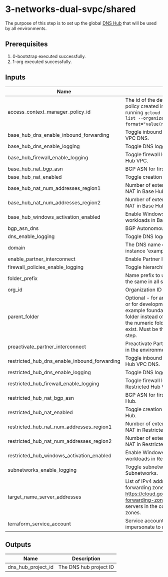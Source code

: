 # 3-networks-dual-svpc/shared

The purpose of this step is to set up the global [DNS Hub](https://cloud.google.com/blog/products/networking/cloud-forwarding-peering-and-zones) that will be used by all environments.

## Prerequisites

1. 0-bootstrap executed successfully.
1. 1-org executed successfully.

<!-- BEGINNING OF PRE-COMMIT-TERRAFORM DOCS HOOK -->
## Inputs

| Name | Description | Type | Default | Required |
|------|-------------|------|---------|:--------:|
| access\_context\_manager\_policy\_id | The id of the default Access Context Manager policy created in step `1-org`. Can be obtained by running `gcloud access-context-manager policies list --organization YOUR_ORGANIZATION_ID --format="value(name)"`. | `number` | n/a | yes |
| base\_hub\_dns\_enable\_inbound\_forwarding | Toggle inbound query forwarding for Base Hub VPC DNS. | `bool` | `true` | no |
| base\_hub\_dns\_enable\_logging | Toggle DNS logging for Base Hub VPC DNS. | `bool` | `true` | no |
| base\_hub\_firewall\_enable\_logging | Toggle firewall logging for VPC Firewalls in Base Hub VPC. | `bool` | `true` | no |
| base\_hub\_nat\_bgp\_asn | BGP ASN for first NAT cloud routes in Base Hub. | `number` | `64514` | no |
| base\_hub\_nat\_enabled | Toggle creation of NAT cloud router in Base Hub. | `bool` | `false` | no |
| base\_hub\_nat\_num\_addresses\_region1 | Number of external IPs to reserve for first Cloud NAT in Base Hub. | `number` | `2` | no |
| base\_hub\_nat\_num\_addresses\_region2 | Number of external IPs to reserve for second Cloud NAT in Base Hub. | `number` | `2` | no |
| base\_hub\_windows\_activation\_enabled | Enable Windows license activation for Windows workloads in Base Hub | `bool` | `false` | no |
| bgp\_asn\_dns | BGP Autonomous System Number (ASN). | `number` | `64667` | no |
| dns\_enable\_logging | Toggle DNS logging for VPC DNS. | `bool` | `true` | no |
| domain | The DNS name of forwarding managed zone, for instance 'example.com'. Must end with a period. | `string` | n/a | yes |
| enable\_partner\_interconnect | Enable Partner Interconnect in the environment. | `bool` | `false` | no |
| firewall\_policies\_enable\_logging | Toggle hierarchical firewall logging. | `bool` | `true` | no |
| folder\_prefix | Name prefix to use for folders created. Should be the same in all steps. | `string` | `"fldr"` | no |
| org\_id | Organization ID | `string` | n/a | yes |
| parent\_folder | Optional - for an organization with existing projects or for development/validation. It will place all the example foundation resources under the provided folder instead of the root organization. The value is the numeric folder ID. The folder must already exist. Must be the same value used in previous step. | `string` | `""` | no |
| preactivate\_partner\_interconnect | Preactivate Partner Interconnect VLAN attachment in the environment. | `bool` | `false` | no |
| restricted\_hub\_dns\_enable\_inbound\_forwarding | Toggle inbound query forwarding for Restricted Hub VPC DNS. | `bool` | `true` | no |
| restricted\_hub\_dns\_enable\_logging | Toggle DNS logging for Restricted Hub VPC DNS. | `bool` | `true` | no |
| restricted\_hub\_firewall\_enable\_logging | Toggle firewall logging for VPC Firewalls in Restricted Hub VPC. | `bool` | `true` | no |
| restricted\_hub\_nat\_bgp\_asn | BGP ASN for first NAT cloud routes in Restricted Hub. | `number` | `64514` | no |
| restricted\_hub\_nat\_enabled | Toggle creation of NAT cloud router in Restricted Hub. | `bool` | `false` | no |
| restricted\_hub\_nat\_num\_addresses\_region1 | Number of external IPs to reserve for first Cloud NAT in Restricted Hub. | `number` | `2` | no |
| restricted\_hub\_nat\_num\_addresses\_region2 | Number of external IPs to reserve for second Cloud NAT in Restricted Hub. | `number` | `2` | no |
| restricted\_hub\_windows\_activation\_enabled | Enable Windows license activation for Windows workloads in Restricted Hub. | `bool` | `false` | no |
| subnetworks\_enable\_logging | Toggle subnetworks flow logging for VPC Subnetworks. | `bool` | `true` | no |
| target\_name\_server\_addresses | List of IPv4 address of target name servers for the forwarding zone configuration. See https://cloud.google.com/dns/docs/overview#dns-forwarding-zones for details on target name servers in the context of Cloud DNS forwarding zones. | `list(string)` | n/a | yes |
| terraform\_service\_account | Service account email of the account to impersonate to run Terraform. | `string` | n/a | yes |

## Outputs

| Name | Description |
|------|-------------|
| dns\_hub\_project\_id | The DNS hub project ID |

<!-- END OF PRE-COMMIT-TERRAFORM DOCS HOOK -->
